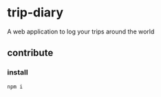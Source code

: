 # trip-diary
A web application to log your trips around the world

## contribute

### install

```bash
npm i
```
